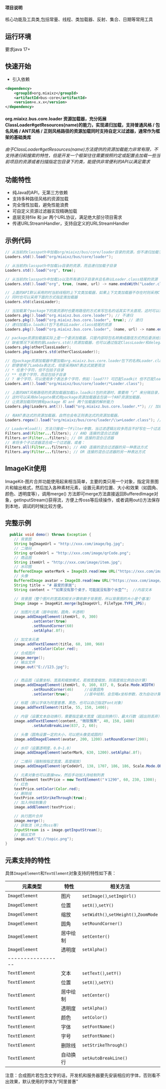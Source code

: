 #### 项目说明

核心功能及工具类,包括常量、线程、类加载器、反射、集合、日期等常用工具

## 运行环境

要求java 17+

## 快速开始

- 引入依赖

```xml
<dependency>
    <groupId>org.miaixz</groupId>
    <artifactId>bus-core</artifactId>
    <version>x.x.x</version>
</dependency>
```

#### org.miaixz.bus.core.loader 资源加载器，充分拓展ClassLoader#getResources(name)的能力，实现递归加载，支持普通风格 / 包名风格 / ANT风格 / 正则风格路径的资源加载同时支持自定义过滤器，通常作为框架的基础类库

###### 由于ClassLoader#getResources(name)方法提供的资源加载能力非常有限，不支持递归和搜索的特性，但是开发一个框架往往需要按照约定或配置去加载一些当前项目的资源或者扫描指定包目录下的类，能提供非常便利的API以满足需求

## **功能特性**

* 纯Java的API，无第三方依赖
* 支持多种路径风格的资源加载
* 完全惰性加载，避免性能浪费
* 可自定义资源过滤器实现精确加载
* 底层支持file 和 jar 两个URL协议，满足绝大部分项目需求
* 传递URLStreamHandler，支持自定义的URLStreamHandler

## **示例代码**

```java
// 从当前的classpath中加载org/miaixz/bus/core/loader目录的资源，但不递归加载子目录
Loaders.std().load("org/miaixz/bus/core/loader");
```

```java
// 从当前的classpath中加载io目录的资源，而且递归加载子目录
Loaders.std().load("org", true);
```

```java
// 从当前的classpath中加载io以及所有递归子目录并且名称以Loader.class结尾的资源
Loaders.std().load("org", true, (name, url) -> name.endsWith("Loader.class"));
```

```java
// 上面的API默认采用的时当前线程的上下文类加载器，如果上下文类加载器不存在时则采用ClassLoader.getSystemClassLoader();
// 同时也可以采用下面的方式指定类加载器
Loaders.std(classLoader);
```

```java
// 当加载某个package下的类资源时也要用路径的方式来写包名的话其实不太直观，这时可以采用pkg资源加载器
Loaders.pkg().load("org.miaixz.bus.core.loader"); // 不递归
Loaders.pkg().load("org.miaixz.bus.core.loader", true); // 递归
// 递归加载io.loadkit包下名称以Loader.class结尾的资源
Loaders.pkg().load("org.miaixz.bus.core.loader", (name, url) -> name.endsWith("Loader.class"));
```

```java
// package资源加载器实际上是一个委派加载器，只是内部将包名转换成路径方式然后委派给实际的资源加载器
// 缺省情况下采用的是Loaders.std()资源加载器，也可以通过指定ClassLoader和delegate，实现更灵活的资源加载方式
Loaders.pkg(otherClassLoader);
Loaders.pkg(Loaders.std(otherClassLoader));
```

```java
// 在package资源加载器中要加载org.miaixz.bus.core.loader包下的名称Loader.class结尾的资源是需要自定义过滤器，
// 即便使用了Lambda表达式，但是采用ANT表达式就更简洁
// * 任意个字符，但不包括子目录
// ** 任意个字符，而且包括子目录
// ? 单个字符，可以使用多个表达多个字符，例如：load??? 可匹配loadkit 但不匹配loader
Loaders.ant().load("org/miaixz/bus/core/loader/*Loader.class");
```

```java
// 上面的ANT风格路径的资源加载器加载io.loadkit包的资源时，需要用 “/” 来分隔目录，用来加载包资源不太直观
// 这时可以采用delegate模式用package资源加载器去包装一个ANT资源加载器，
// 让资源加载同时拥有package 和 ant 两个加载器的解析能力
Loaders.pkg(Loaders.ant()).load("org.miaixz.bus.core.loader.*"); // 加载 org.miaixz.bus.core.loader.*
```

```java
// 有ANT表达式的资源加载器，自然也会有正则表达式的资源加载器。
Loaders.regex().load("org/miaixz/bus/core/loader/\\w+Loader.class"); // 加载 org.miaixz.bus.core.loader 包下名称以Loader.class 结尾的资源
```

```java
// Loader#load(); 方法只接收一个Filter参数，当过滤逻辑比较多而且不好写在一个过滤器，当然这样的类也是违背了"单一职责原则"的
Filters.and(Filter...filters); // AND 连接的混合过滤器
Filters.or(Filter...filters); // OR 连接的混合过滤器
// 来将多个子过滤器混合成一个过滤器，或者：
Filters.all(Filter...filters); // AND 连接的混合过滤器的另一种表达方式
Filters.any(Filter...filters); // OR 连接的混合过滤器的另一种表达方式
```

## ImageKit使用

ImageKit-图片合并功能使用起来相当简单，主要的类只用一个对象，指定背景图片和输出格式，然后加入各种素材元素，设置元素的位置、大小和效果（如圆角、颜色、透明度等），调用merge()
方法即可merge方法直接返回BufferedImage对象，getInputStream()获得流，方便上传oss等后续操作，或者调用out()方法保存到本地，调试的时候比较方便。

## 完整示例

```java
  public void demo() throws Exception {
    // 背景图
    String bgImageUrl = "http://xxx.com/image/bg.jpg";
    // 二维码
    String qrCodeUrl = "http://xxx.com/image/qrCode.png";
    // 商品图
    String itemUrl = "http://xxx.com/image/item.jpg";
    // 水印图
    BufferedImage waterMark = ImageIO.read(new URL("https://xxx.com/image/mark.jpg"));
    // 头像
    BufferedImage avatar = ImageIO.read(new URL("https://xxx.com/image/avatar.jpg"));
    String title = "# 最爱的家居";                                       //标题文本
    String content = "“如果没有那个桌子，可能就没有那个水壶”";  //内容文本

    // 背景图（整个图片的宽高和相关计算依赖于背景图，所以背景图的大小是个基准）
    Image image = ImageKit.merge(bgImageUrl, FileType.TYPE_JPG);

    // 加图片元素（居中绘制，圆角，半透明）
    image.addImageElement(itemUrl, 0, 300)
            .setCenter(true)
            .setRoundCorner(60)
            .setAlpha(.8f);

    // 加文本元素
    image.addTextElement(title, 60, 100, 960)
            .setColor(Color.red);
    // 合成图片
    image.merge();
    // 输出文件
    image.out("E://123.jpg");


    // 商品图（设置坐标、宽高和缩放模式，若按宽度缩放，则高度按比例自动计算）
    image.addImageElement(itemUrl, 0, 160, 837, 0, Scale.Mode.WIDTH)
            .setRoundCorner(46)     //设置圆角
            .setCenter(true);       //居中绘制，会忽略x坐标参数，改为自动计算

    // 标题（默认字体为阿里普惠、黑色，也可以自己指定Font对象）
    image.addTextElement(title, 55, 150, 1400);

    // 内容（设置文本自动换行，需要指定最大宽度（超出则换行）、最大行数（超出则丢弃）、行高）
    image.addTextElement(content, "微软雅黑", 40, 150, 1480)
            .setAutoBreakLine(837, 2, 60);

    // 头像（圆角设置一定的大小，可以把头像变成圆的）
    image.addImageElement(avatar, 200, 1200).setRoundCorner(200);

    // 水印（设置透明度，0.0~1.0）
    image.addImageElement(waterMark, 630, 1200).setAlpha(.8f);

    // 二维码（强制按指定宽度、高度缩放）
    image.addImageElement(qrCodeUrl, 138, 1707, 186, 186, Scale.Mode.OPTIONAL);

    // 元素对象也可以直接new，然后手动加入待绘制列表
    TextElement textPrice = new TextElement("￥1290", 60, 230, 1300);
    // 红色
    textPrice.setColor(Color.red);
    // 删除线
    textPrice.setStrikeThrough(true);
    // 加入待绘制集合
    image.addElement(textPrice);

    // 执行图片合并
    image.merge();
    // 获取流（并上传oss等）
    InputStream is = image.getInputStream();
    // 输出文件
    image.out("E://topic.png");
}
```

## 元素支持的特性

具体`ImageElement`和`TextElement`对象支持的特性如下表：

| 元素类型              | 特性   | 相关方法                                  |
|-------------------|------|---------------------------------------|
| `ImageElement`    | 图片   | `setImage()`,`setImgUrl()`            |
| `ImageElement`    | 位置   | `setX()`,`setY()`                     |
| `ImageElement`    | 缩放   | `setWidth()`,`setHeight()`,`ZoomMode` |
| `ImageElement`    | 圆角   | `setRoundCorner()`                    |
| `ImageElement`    | 居中绘制 | `setCenter()`                         |
| `ImageElement`    | 透明度  | `setAlpha()`                          |
| ----------------- |      |                                       |
| `TextElement`     | 文本   | `setText()`,`setY()`                  |
| `TextElement`     | 位置   | `setX()`,`setY()`                     |
| `TextElement`     | 居中绘制 | `setCenter()`                         |
| `TextElement`     | 透明度  | `setAlpha()`                          |
| `TextElement`     | 颜色   | `setColor()`                          |
| `TextElement`     | 字体   | `setFontName()`                       |
| `TextElement`     | 字号   | `setFontName()`                       |
| `TextElement`     | 删除线  | `setStrikeThrough()`                  |
| `TextElement`     | 自动换行 | `setAutoBreakLine()`                  |

注意：合成图片若包含文字的话，开发机和服务器要先安装相应的字体，否则看不出效果，默认使用的字体为“阿里普惠”
